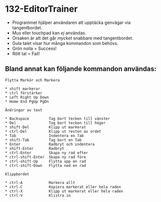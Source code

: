 # 132-EditorTrainer

* Programmet hjälper användaren att upptäcka genvägar via tangentbordet.
* Mus eller touchpad kan *ej* användas.
* Orsaken är att det går *mycket* snabbare med tangentbordet.
* Gula talet visar hur många kommandon som behövs.
* Grön nolla = Success!
* Rött tal = Fail!

## Bland annat kan följande kommandon användas:

```
Flytta Markör och Markera

* shift markerar
* ctrl förstärker
* Left Right Up Down       
* Home End PgUp PgDn

Ändringar av text

* Backspace         Tag bort tecken till vänster
* Del               Tag bort tecken till höger
* shift-Del         Klipp ut markerat
* ctrl-Del          Klipp ut resten av ordet
* Tab               Indentera en Tab
* shift-Tab         Tag bort en Tab
* Enter             Radbryt och indentera     	
* shift-Enter       Radbryt
* ctrl-Enter        Skapa ny rad efter
* ctrl-shift-Enter  Skapa ny rad före
* ctrl-shift-Up     Flytta upp en rad
* ctrl-shift-Down   Flytta ned en rad

Klippbordet

* ctrl-A            Markera allt
* ctrl-C            Kopiera markerat eller hela raden 
* ctrl-X            Klipp ut markerat eller hela raden
* ctrl-V            Klistra in
```